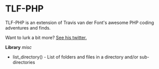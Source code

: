 # TLF-PHP

TLF-PHP is an extension of Travis van der Font's awesome PHP coding adventures and finds.

Want to lurk a bit more? [See his twitter.](https://twitter.com/travisfont)

**Library**
*misc*
- list_directory() - List of folders and files in a directory and/or sub-directories